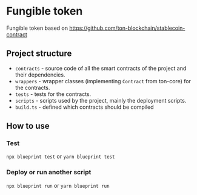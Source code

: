 # Fungible token

Fungible token based on https://github.com/ton-blockchain/stablecoin-contract

## Project structure

-   `contracts` - source code of all the smart contracts of the project and their dependencies.
-   `wrappers` - wrapper classes (implementing `Contract` from ton-core) for the contracts.
-   `tests` - tests for the contracts.
-   `scripts` - scripts used by the project, mainly the deployment scripts.
-   `build.ts` - defined which contracts should be compiled

## How to use

### Test

`npx blueprint test` or `yarn blueprint test`

### Deploy or run another script

`npx blueprint run` or `yarn blueprint run`
